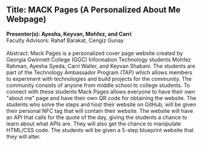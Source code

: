 ## Title: MACK Pages (A Personalized About Me Webpage) <br/>
__Presenter(s): Ayesha, Keyvan, Mohfez, and Carri<br/>__
Faculty Advisors: Rahaf Barakat, Cengiz Gunay <br/><br/>
Abstract: Mack Pages is a personalized cover page website created by Georgia Gwinnett College (GGC) 
Information Technology students Mohfez Rahman, Ayesha Syeda, Carri Waller, and Keyvan Shabani.
The students are part of the Technology Ambassador Program (TAP) which allows members to experiment with technologies and build projects for the community. 
The community consists of anyone from middle school to college students. To connect with these students Mack Pages allows everyone to have their own "about me" page and have their own QR code for obtaining the website. The students who solve the steps and host their website on GitHub, 
will be given their personal NFC tag that will contain their website. The website will have an API that calls for the quote of the day, giving the students a chance
to learn about what APIs are. They will also get the chance to manipulate HTML/CSS code. The students will be given a 5-step blueprint website that they will alter.
